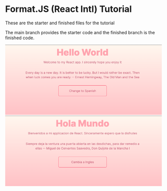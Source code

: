 # Format.JS (React Intl) Tutorial

These are the starter and finished files for the tutorial

The main branch provides the starter code and the finished branch is the finished code.

![English](meta/English.png)
<br />
![Spanish](meta/Spanish.png)